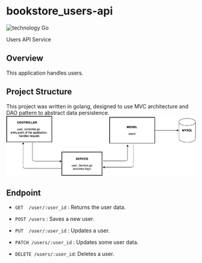 # bookstore_users-api

![technology Go](https://img.shields.io/badge/technology-go-blue.svg)

Users API Service

## Overview

This application handles users.

## Project Structure

This project was written in golang, designed to use MVC architecture and DAO pattern to abstract data persistence.
![alt](assets/users_diagram.png)
## Endpoint

- `GET  /user/:user_id` : Returns the user data.
  
- `POST /users` : Saves a new user. 
  
- `PUT  /user/:user_id` : Updates a user.
  
- `PATCH /users/:user_id` : Updates some user data. 
  
- `DELETE /users/:user_id`: Deletes a user.

